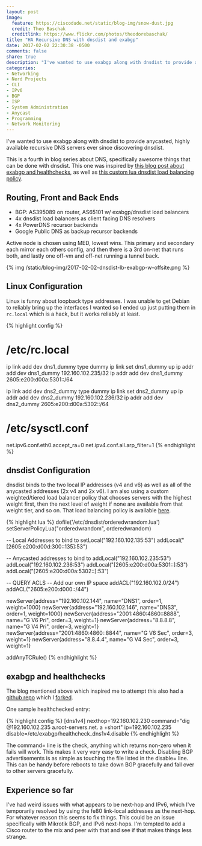 ```yaml
---
layout: post
image:
  feature: https://ciscodude.net/static/blog-img/snow-dust.jpg
  credit: Theo Baschak
  creditlink: https://www.flickr.com/photos/theodorebaschak/
title: "HA Recursive DNS with dnsdist and exabgp"
date: 2017-02-02 22:30:38 -0500
comments: false
share: true
description: "I've wanted to use exabgp along with dnsdist to provide anycasted, highly available recursive DNS servers ever since discovering dnsdist."
categories: 
- Networking
- Nerd Projects
- CLI
- IPv6
- BGP
- ISP
- System Administration
- Anycast
- Programming
- Network Monitoring
---
```

I've wanted to use exabgp along with dnsdist to provide anycasted, highly available recursive DNS servers ever since discovering dnsdist. 

This is a fourth in blog series about DNS, specifically awesome things that can be done with dnsdist. This one was inspired by [this blog post about exabgp and healthchecks](https://sysadminblog.net/2016/04/exabgp-bgp-routing-health-checks/), as well as [this custom lua dnsdist load balancing policy](https://github.com/sysadminblog/dnsdist-configs/blob/master/orderedLeastOutstanding.lua).

## Routing, Front and Back Ends

*	BGP: AS395089 on router, AS65101 w/ exabgp/dnsdist load balancers 
*	4x dnsdist load balancers as client facing DNS resolvers
*	4x PowerDNS recursor backends
*	Google Public DNS as backup recursor backends

Active node is chosen using MED, lowest wins. This primary and secondary each mirror each others config, and then there is a 3rd on-net that runs both, and lastly one off-vm and off-net running a tunnel back.

{% img /static/blog-img/2017-02-02-dnsdist-lb-exabgp-w-offsite.png %}

## Linux Configuration

Linux is funny about loopback type addresses. I was unable to get Debian to reliably bring up the interfaces I wanted so I ended up just putting them in `rc.local` which is a hack, but it works reliably at least.

{% highlight config %}
# /etc/rc.local
ip link add dev dns1_dummy type dummy
ip link set dns1_dummy up
ip addr add dev dns1_dummy 192.160.102.235/32
ip addr add dev dns1_dummy 2605:e200:d00a:5301::/64

ip link add dev dns2_dummy type dummy
ip link set dns2_dummy up
ip addr add dev dns2_dummy 192.160.102.236/32
ip addr add dev dns2_dummy 2605:e200:d00a:5302::/64

# /etc/sysctl.conf
net.ipv6.conf.eth0.accept_ra=0
net.ipv4.conf.all.arp_filter=1
{% endhighlight %}

## dnsdist Configuration

dnsdist binds to the two local IP addresses (v4 and v6) as well as all of the anycasted addresses (2x v4 and 2x v6). I am also using a custom weighted/tiered load balancer policy that chooses servers with the highest weight first, then the next level of weight if none are available from that weight tier, and so on. That load balancing policy is available [here](https://github.com/tbaschak/dnsdist-configs/blob/master/orderedwrandom.lua).

{% highlight lua %}
dofile('/etc/dnsdist/orderedwrandom.lua')
setServerPolicyLua("orderedwrandom", orderedwrandom)

-- Local Addresses to bind to
setLocal("192.160.102.135:53")
addLocal("[2605:e200:d00d:300::135]:53")

-- Anycasted addresses to bind to
addLocal("192.160.102.235:53")
addLocal("192.160.102.236:53")
addLocal("[2605:e200:d00a:5301::]:53")
addLocal("[2605:e200:d00a:5302::]:53")

-- QUERY ACLS
-- Add our own IP space
addACL("192.160.102.0/24")
addACL("2605:e200:d000::/44")

newServer{address="192.160.102.144", name="DNS1", order=1, weight=1000}
newServer{address="192.160.102.146", name="DNS3", order=1, weight=1000}
newServer{address="2001:4860:4860::8888", name="G V6 Pri", order=3, weight=1}
newServer{address="8.8.8.8", name="G V4 Pri", order=3, weight=1}
newServer{address="2001:4860:4860::8844", name="G V6 Sec", order=3, weight=1}
newServer{address="8.8.4.4", name="G V4 Sec", order=3, weight=1}

addAnyTCRule()
{% endhighlight %}

## exabgp and healthchecks

The blog mentioned above which inspired me to attempt this also had a [github repo](https://github.com/sysadminblog/exabgp-healthcheck) which I [forked](https://github.com/tbaschak/exabgp-healthcheck). 

One sample healthchecked entry:

{% highlight config %}
[dns1v4]
nexthop=192.160.102.230
command="dig @192.160.102.235 a.root-servers.net. a +short"
ip=192.160.102.235
disable=/etc/exabgp/healthcheck_dns1v4.disable
{% endhighlight %}

The command= line is the check, anything which returns non-zero when it fails will work. This makes it very very easy to write a check. Disabling BGP advertisements is as simple as touching the file listed in the disable= line. This can be handy before reboots to take down BGP gracefully and fail over to other servers gracefully.

## Experience so far

I've had weird issues with what appears to be next-hop and IPv6, which I've temporarily resolved by using the fe80 link-local addresses as the next-hop. For whatever reason this seems to fix things. This could be an issue specifically with Mikrotik BGP, and IPv6 next-hops. I'm tempted to add a Cisco router to the mix and peer with that and see if that makes things less strange.


